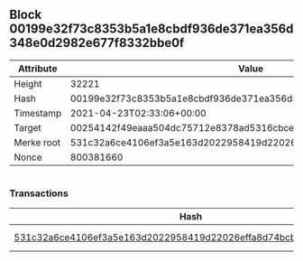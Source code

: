 ## Block 00199e32f73c8353b5a1e8cbdf936de371ea356d348e0d2982e677f8332bbe0f

Attribute | Value
--- | ---
Height | 32221
Hash | 00199e32f73c8353b5a1e8cbdf936de371ea356d348e0d2982e677f8332bbe0f
Timestamp | 2021-04-23T02:33:06+00:00
Target | 00254142f49eaaa504dc75712e8378ad5316cbcead634704b3734b6271167cc4
Merke root | 531c32a6ce4106ef3a5e163d2022958419d22026effa8d74bcb9871f9eb7762c
Nonce | 800381660

```

```

### Transactions

Hash | Amount
--- | ---
[531c32a6ce4106ef3a5e163d2022958419d22026effa8d74bcb9871f9eb7762c](531c32a6ce4106ef3a5e163d2022958419d22026effa8d74bcb9871f9eb7762c.md) | 10.00000000 SKEPTI 
